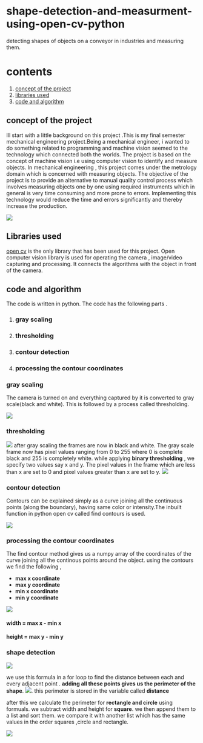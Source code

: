 # shape-detection-and-measurment-using-open-cv-python
detecting shapes of objects on a conveyor in industries and measuring them. 

# contents
1. [concept of the project](#concept-of-the-project)
2. [libraries used](#libraries-used)
3. [code and algorithm](#Code-and-Algorithm)

## concept of the project
Ill start with a little background on this project .This is my final semester mechanical engineering project.Being a mechanical engineer, i wanted to do something related to programming and machine vision seemed to the technology which connected both the worlds. The project is based on the concept of machine vision i.e using computer vision to identify and measure objects. In mechanical engineering , this project comes under the metrology domain which is concerned with measuring objects. The objective of the project is to provide an alternative to  manual quality control process which involves measuring objects one by one using required instruments which in general is very time consuming and more prone to errors. Implementing this technology would reduce the time and errors significantly and thereby increase the production.

![](https://github.com/uday1and100/shape-detection-and-measurment-using-open-cv-python/blob/main/Example_of_a_machine_vision_conveyor_belt_application.jpg)


## Libraries used
[open cv](https://opencv-python.readthedocs.io/_/downloads/en/latest/pdf/) is the only library that has been used for this project. Open computer vision library is used for operating the camera , image/video capturing and processing. It connects the algorithms with the object in front of the camera. 

## code and algorithm

The code is written in python. The code has the following parts .

  1. ### gray scaling
  2. ### thresholding
  3. ### contour detection
  4. ### processing the contour coordinates
  
### gray scaling
The camera is turned on and everything captured by it is converted to gray scale(black and white). This is followed by a process called thresholding.

![](https://github.com/uday1and100/shape-detection-and-measurment-using-open-cv-python/blob/main/coloured-image-to-grayscale-using-opencv.jpg)

### thresholding

![](https://github.com/uday1and100/shape-detection-and-measurment-using-open-cv-python/blob/main/ConvertIntensityImageToBinaryImageUsingLevelThresholdExample_01.png)
after gray scaling the frames are now in black and white. The gray scale frame now has pixel values ranging from 0 to 255 where 0 is complete black and 255 is completely white. while applying **binary thresholding** , we specify two values say x and y. The pixel values in the frame which are less than x are set to 0 and pixel values greater than x are set to y.
![](https://github.com/uday1and100/shape-detection-and-measurment-using-open-cv-python/blob/main/thresh.jpg)

### contour detection
Contours can be explained simply as a curve joining all the continuous points (along the boundary), having same color or intensity.The inbuilt function in python open cv called find contours is used. 

![](https://github.com/uday1and100/shape-detection-and-measurment-using-open-cv-python/blob/main/contours.png)


### processing the contour coordinates

The find contour method gives us a numpy array of the  coordinates of the curve joining all the continous points around the object. 
using the contours we find the following , 

- **max x coordinate**
- **max y coordinate**
- **min x coordinate**
- **min y coordinate**

![](https://github.com/uday1and100/shape-detection-and-measurment-using-open-cv-python/blob/main/contour%20coordinate.jpg)

####  width = max x - min x
####  height = max y - min y 

### shape detection 
![](https://github.com/uday1and100/shape-detection-and-measurment-using-open-cv-python/blob/main/distance%20point.png)

we use this formula in a for loop to find the distance between each and every adjacent point . **adding all these points gives us the perimeter of the shape**. 
![](https://github.com/uday1and100/shape-detection-and-measurment-using-open-cv-python/blob/main/forloop.png). this perimeter is stored in the variable called **distance**

after this we calculate the perimeter for **rectangle and circle** using formuals. we subtract width and height for **square**.
we then append them to a list and sort them. 
we compare it with another list which has the same values in the order squares ,circle and rectangle. 

![](https://github.com/uday1and100/shape-detection-and-measurment-using-open-cv-python/blob/main/algo.png)





